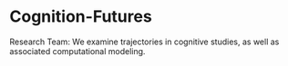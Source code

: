 # Cognition-Futures
Research Team: We examine trajectories in cognitive studies, as well as associated computational modeling.
